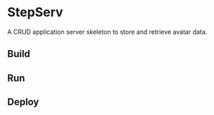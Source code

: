 # StepServ

A CRUD application server skeleton to store and retrieve avatar data.

## Build

## Run

## Deploy

